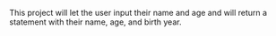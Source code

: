 This project will let the user input their name and age and will
return a statement with their name, age, and birth year.